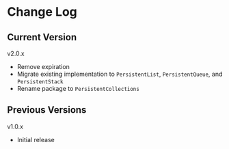 # Change Log

## Current Version

v2.0.x

- Remove expiration
- Migrate existing implementation to `PersistentList`, `PersistentQueue`, and `PersistentStack`
- Rename package to `PersistentCollections`

## Previous Versions

v1.0.x

- Initial release

